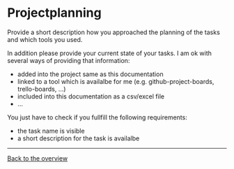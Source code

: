 # Projectplanning

Provide a short description how you approached the planning of the tasks and which tools you used.

In addition please provide your current state of your tasks. I am ok with several ways of providing that information:

- added into the project same as this documentation
- linked to a tool which is availalbe for me (e.g. github-project-boards, trello-boards, ...)
- included into this documentation as a csv/excel file
- ...

You just have to check if you fullfill the following requirements:

- the task name is visible
- a short description for the task is availalbe

---

[Back to the overview](./../../README.md)

